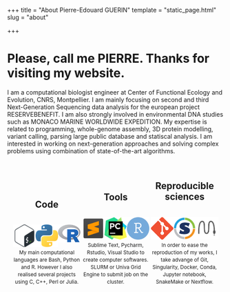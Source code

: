 +++
title = "About Pierre-Edouard GUERIN"
template = "static_page.html"
slug = "about"

+++



# Please, call me PIERRE. Thanks for visiting my website.


I am a computational biologist engineer at Center of Functional Ecology and Evolution, CNRS, Montpellier. I am mainly focusing on second and third Next-Generation Sequencing data analysis for the european project RESERVEBENEFIT. I am also strongly involved in environmental DNA studies such as MONACO MARINE WORLDWIDE EXPEDITION. My expertise is related to programming, whole-genome assembly, 3D protein modelling, variant calling, parsing large public database and statiscal analysis. I am interested in working on next-generation approaches and solving complex problems using combination of state-of-the-art algorithms.


<br>
<center>
<div style="display: inline-block; width: 31%;"> 
<h2> Code </h2>
<br>
<div style="display: flex;">
	<div style="flex: 31%;">
		<img src="../../static/tools_logo/bash_logo.png" width="60rem">
	</div>
	<div style="flex: 31%;">
		<img src="../../static/tools_logo/python_logo.png" width="60rem">
	</div>
	<div style="flex: 31%;">
		<img src="../../static/tools_logo/R_logo.png" width="60rem" >
	</div>
</div>
<small>My main computational languages are Bash, Python and R. However I also realised several projects using C, C++, Perl or Julia.
</small>

</div>

<div style="display: inline-block; width: 31%;"> 
<h2> Tools </h2>
<br>
<div style="display: flex;">
	<div style="flex: 31%;">
		<img src="../../static/tools_logo/Sublime_text_logo.png" width="60rem">
	</div>
	<div style="flex: 31%;">
		<img src="../../static/tools_logo/pycharm_logo.png" width="60rem">
	</div>
	<div style="flex: 31%;">
		<img src="../../static/tools_logo/rstudio_logo.png" width="60rem" >
	</div>
</div>
<small>
Sublime Text, Pycharm, Rstudio, Visual Studio to create computer softwares. SLURM or Univa Grid Engine to submit job on the cluster.
</small>
</div>

<div style="display: inline-block; width: 31%;">
<h2> Reproducible sciences</h2>
<br>
<div style="display: flex;">
	<div style="flex: 31%;">
		<img src="../../static/tools_logo/git_logo.png" width="60rem">
	</div>
	<div style="flex: 31%;">
		<img src="../../static/tools_logo/singularity_logo.png" width="60rem">
	</div>
	<div style="flex: 31%;">
		<img src="../../static/tools_logo/snakemake_logo.png" width="60rem" >
	</div>
</div>
<small> 
In order to ease the reproduction of my works, I take advange of Git, Singularity, Docker, Conda, Jupyter notebook, SnakeMake or Nextflow.
</small>
</div>
 
</center>
